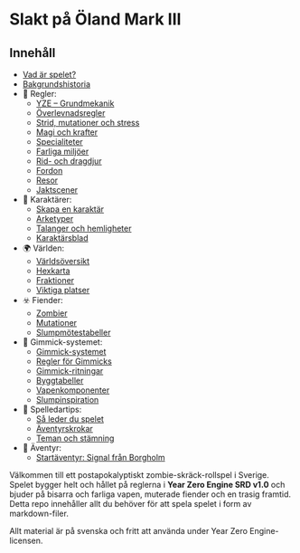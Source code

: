 # Slakt på Öland Mark III

## Innehåll

- [Vad är spelet?](intro/what-is-the-game.md)
- [Bakgrundshistoria](intro/backstory.md)
- 📜 Regler:
  - [YZE – Grundmekanik](rules/yze-core.md)
  - [Överlevnadsregler](rules/survival-rules.md)
  - [Strid, mutationer och stress](rules/combat-mutation-stress.md)
  - [Magi och krafter](rules/magic.md)
  - [Specialiteter](rules/specialties.md)
  - [Farliga miljöer](rules/hazards.md)
  - [Rid- och dragdjur](rules/mounts.md)
  - [Fordon](rules/vehicles.md)
  - [Resor](Chapter_6_Travel.md)
  - [Jaktscener](rules/chases.md)
- 🧍 Karaktärer:
  - [Skapa en karaktär](characters/character-creation.md)
  - [Arketyper](characters/archetypes.md)
  - [Talanger och hemligheter](characters/talents-and-secrets.md)
  - [Karaktärsblad](characters/character-sheet.md)
- 🌍 Världen:
  - [Världsöversikt](setting/world-overview.md)
  - [Hexkarta](setting/hex-map-description.md)
  - [Fraktioner](setting/factions.md)
  - [Viktiga platser](setting/key-locations.md)
- ☣️ Fiender:
  - [Zombier](threats/zombies.md)
  - [Mutationer](threats/mutations.md)
  - [Slumpmötestabeller](threats/encounter-tables.md)
- 🔧 Gimmick-systemet:
  - [Gimmick-systemet](gimmick/introduction.md)
  - [Regler för Gimmicks](gimmick/gimmick-rules.md)
  - [Gimmick-ritningar](gimmick/blueprints.md)
  - [Byggtabeller](gimmick/crafting-tables.md)
  - [Vapenkomponenter](gimmick/weapon-parts.md)
  - [Slumpinspiration](gimmick/random-inspiration.md)
- 🎲 Spelledartips:
  - [Så leder du spelet](gm-guide/how-to-run.md)
  - [Äventyrskrokar](gm-guide/adventure-hooks.md)
  - [Teman och stämning](gm-guide/themes-and-mood.md)
- 🧪 Äventyr:
  - [Startäventyr: Signal från Borgholm](adventures/starter-adventure.md)

Välkommen till ett postapokalyptiskt zombie-skräck-rollspel i Sverige. Spelet bygger helt och hållet på reglerna i **Year Zero Engine SRD v1.0** och bjuder på bisarra och farliga vapen, muterade fiender och en trasig framtid. Detta repo innehåller allt du behöver för att spela spelet i form av markdown-filer.

Allt material är på svenska och fritt att använda under Year Zero Engine-licensen.
